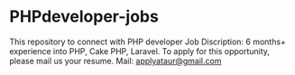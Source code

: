 # PHPdeveloper-jobs
This repository to connect with PHP developer
Job Discription: 6 months+ experience into PHP, Cake PHP, Laravel.
To apply for this opportunity, please mail us your resume.
Mail: applyataur@gmail.com
